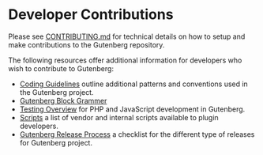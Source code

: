 # Developer Contributions

Please see [CONTRIBUTING.md](https://github.com/WordPress/gutenberg/blob/master/CONTRIBUTING.md) for technical details on how to setup and make contributions to the Gutenberg repository.

The following resources offer additional information for developers who wish to contribute to Gutenberg:

* [Coding Guidelines](/docs/contributors/coding-guidelines.md) outline additional patterns and conventions used in the Gutenberg project.
* [Gutenberg Block Grammer](/docs/contributors/grammar.md)
* [Testing Overview](/docs/contributors/testing-overview.md) for PHP and JavaScript development in Gutenberg.
* [Scripts](/docs/contributors/scripts.md) a list of vendor and internal scripts available to plugin developers.
* [Gutenberg Release Process](/docs/contributors/release.md) a checklist for the different type of releases for Gutenberg project.

